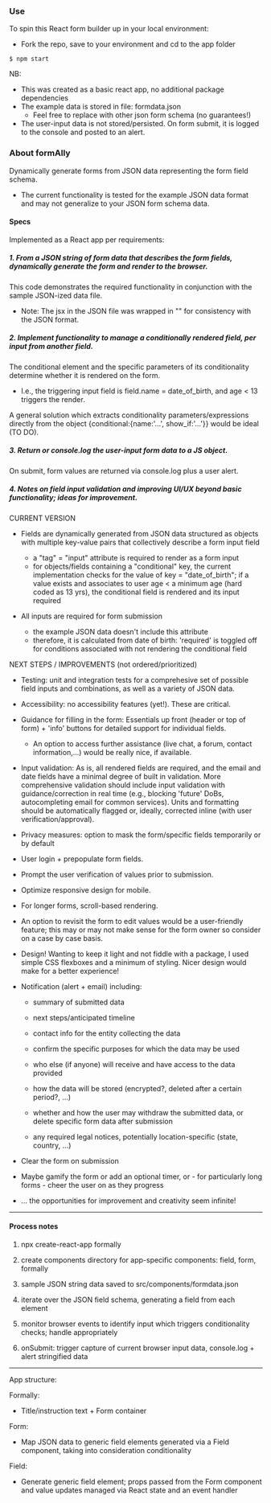 ### Use
To spin this React form builder up in your local environment:
- Fork the repo, save to your environment and cd to the app folder

`$ npm start`

NB:
- This was created as a basic react app, no additional package dependencies
- The example data is stored in file: formdata.json
    - Feel free to replace with other json form schema (no guarantees!)
- The user-input data is not stored/persisted. On form submit, it is logged to the console and posted to an alert.

### About formAlly
Dynamically generate forms from JSON data representing the form field schema. 
- The current functionality is tested for the example JSON data format and may not generalize to your JSON form schema data.

#### Specs
Implemented as a React app per requirements:

##### 1. From a JSON string of form data that describes the form fields, dynamically generate the form and render to the browser.

This code demonstrates the required functionality in conjunction with the sample JSON-ized data file.
-   Note: The jsx in the JSON file was wrapped in "" for consistency with the JSON format.

##### 2. Implement functionality to manage a conditionally rendered field, per input from another field.

The conditional element and the specific parameters of its conditionality determine whether it is rendered on the form. 
- I.e., the triggering input field is field.name = date_of_birth, and age < 13 triggers the render.

A general solution which extracts conditionality parameters/expressions directly from the object {conditional:{name:'...', show_if:'...'}} would be ideal (TO DO).

##### 3. Return or console.log the user-input form data to a JS object. 

On submit, form values are returned via console.log plus a user alert.

##### 4. Notes on field input validation and improving UI/UX beyond basic functionality; ideas for improvement.

CURRENT VERSION

- Fields are dynamically generated from JSON data structured as objects with multiple key-value pairs that collectively describe a form input field
    - a "tag" = "input" attribute is required to render as a form input
    - for objects/fields containing a "conditional" key, the current implementation checks for the value of key = "date_of_birth"; if a value exists and associates to user age < a minimum age (hard coded as 13 yrs), the conditional field is rendered and its input required

- All inputs are required for form submission
    - the example JSON data doesn't include this attribute
    - therefore, it is calculated from date of birth: 'required' is toggled off for conditions associated with not rendering the conditional field

NEXT STEPS / IMPROVEMENTS (not ordered/prioritized)

- Testing: unit and integration tests for a comprehesive set of possible field inputs and combinations, as well as a variety of JSON data.

- Accessibility: no accessibility features (yet!). These are critical.

- Guidance for filling in the form: Essentials up front (header or top of form) + 'info' buttons for detailed support for individual fields. 
    - An option to access further assistance (live chat, a forum, contact information,...) would be really nice, if available.

- Input validation: As is, all rendered fields are required, and the email and date fields have a minimal degree of built in validation. More comprehensive validation should include input validation with guidance/correction in real time (e.g., blocking 'future' DoBs, autocompleting email for common services). Units and formatting should be automatically flagged or, ideally, corrected inline (with user verification/approval).

- Privacy measures: option to mask the form/specific fields temporarily or by default

- User login + prepopulate form fields.

- Prompt the user verification of values prior to submission.

- Optimize responsive design for mobile.

- For longer forms, scroll-based rendering.

- An option to revisit the form to edit values would be a user-friendly feature; this may or may not make sense for the form owner so consider on a case by case basis.

- Design! Wanting to keep it light and not fiddle with a package, I used simple CSS flexboxes and a minimum of styling. Nicer design would make for a better experience!

- Notification (alert + email) including:

    - summary of submitted data
    
    - next steps/anticipated timeline
    
    - contact info for the entity collecting the data
    
    - confirm the specific purposes for which the data may be used

    - who else (if anyone) will receive and have access to the data provided
    
    - how the data will be stored (encrypted?, deleted after a certain period?, ...)

    - whether and how the user may withdraw the submitted data, or delete specific form data after submission
    
    - any required legal notices, potentially location-specific (state, country, ...)

- Clear the form on submission

- Maybe gamify the form or add an optional timer, or - for particularly long forms - cheer the user on as they progress

- ... the opportunities for improvement and creativity seem infinite!

---

#### Process notes

1. npx create-react-app formally

2. create components directory for app-specific components: field, form, formally

3. sample JSON string data saved to src/components/formdata.json

4. iterate over the JSON field schema, generating a field from each element

5. monitor browser events to identify input which triggers conditionality checks; handle appropriately

6. onSubmit: trigger capture of current browser input data, console.log + alert stringified data

---

App structure:

Formally: 
- Title/instruction text + Form container

Form: 
- Map JSON data to generic field elements generated via a Field component, taking into consideration conditionality

Field: 
- Generate generic field element; props passed from the Form component and value updates managed via React state and an event handler
